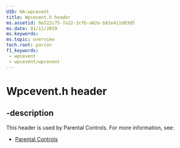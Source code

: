 ```yaml
---
UID: NA:wpcevent
title: Wpcevent.h header
ms.assetid: 9a522c75-7a22-3cfb-a82e-bb1e411d03d5
ms.date: 01/11/2019
ms.keywords: 
ms.topic: overview
tech.root: parcon
f1_keywords:
 - wpcevent
 - wpcevent/wpcevent
---
```


# Wpcevent.h header


## -description

This header is used by Parental Controls. For more information, see:

- [Parental Controls](../_parcon/index.md)

